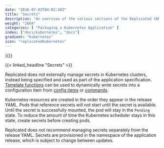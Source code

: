```yaml
---
date: "2016-07-03T04:02:20Z"
title: "Secrets"
description: "An overview of the various sections of the Replicated YAML."
weight: "2604"
categories: [ "Packaging a Kubernetes Application" ]
index: ["docs/kubernetes", "docs"]
gradient: "kubernetes"
icon: "replicatedKubernetes"
---
```


{{<legacynotice>}}

{{< linked_headline "Secrets" >}}

Replicated does not externally manage secrets in Kubernetes clusters, instead being specified and used as part of the application specification. [Template functions](../template-functions) can be used to dynamically write secrets into a configuration item from [config items](/docs/config-screen/config-yaml) or [commands](/docs/config-screen/commands).

Kubernetes resources are created in the order they appear in the release YAML. Pods that reference secrets will not start until the secret is available. Until the secret is successfully mounted, the pod will stay in the `Pending` state. To reduce the amount of time the Kubernetes scheduler stays in this state, create secrets before creating pods.

Replicated does not recommend managing secrets separately from the release YAML. Secrets are provisioned in the namespace of the application release, which is subject to change between updates.
